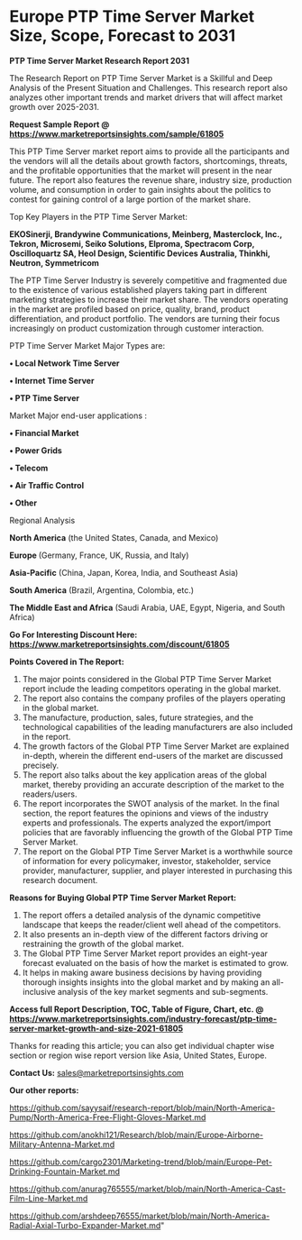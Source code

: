 # Europe PTP Time Server Market Size, Scope, Forecast to 2031

<strong>PTP Time Server Market Research Report 2031</strong>

The Research Report on PTP Time Server Market is a Skillful and Deep Analysis of the Present Situation and Challenges. This research report also analyzes other important trends and market drivers that will affect market growth over 2025-2031.

<strong>Request Sample Report @ <a href=https://www.marketreportsinsights.com/sample/61805>https://www.marketreportsinsights.com/sample/61805</a></strong>

This PTP Time Server market report aims to provide all the participants and the vendors will all the details about growth factors, shortcomings, threats, and the profitable opportunities that the market will present in the near future. The report also features the revenue share, industry size, production volume, and consumption in order to gain insights about the politics to contest for gaining control of a large portion of the market share.

Top Key Players in the PTP Time Server Market:

<strong>EKOSinerji, Brandywine Communications, Meinberg, Masterclock, Inc., Tekron, Microsemi, Seiko Solutions, Elproma, Spectracom Corp, Oscilloquartz SA, Heol Design, Scientific Devices Australia, Thinkhi, Neutron, Symmetricom</strong>

The PTP Time Server Industry is severely competitive and fragmented due to the existence of various established players taking part in different marketing strategies to increase their market share. The vendors operating in the market are profiled based on price, quality, brand, product differentiation, and product portfolio. The vendors are turning their focus increasingly on product customization through customer interaction.

PTP Time Server Market Major Types are:

<strong>• Local Network Time Server

• Internet Time Server

• PTP Time Server</strong>

Market Major end-user applications :

<strong>• Financial Market

• Power Grids

• Telecom

• Air Traffic Control

• Other</strong>

Regional Analysis

</u><strong><b>North America</b></strong> (the United States, Canada, and Mexico)

<strong><b>Europe </b></strong>(Germany, France, UK, Russia, and Italy)

<strong><b>Asia-Pacific</b></strong> (China, Japan, Korea, India, and Southeast Asia)

<strong><b>South America</b></strong> (Brazil, Argentina, Colombia, etc.)

<strong><b>The Middle East and Africa</b></strong> (Saudi Arabia, UAE, Egypt, Nigeria, and South Africa)

<strong>Go For Interesting Discount Here: <a href=https://www.marketreportsinsights.com/discount/61805>https://www.marketreportsinsights.com/discount/61805</a></strong>

<strong>Points Covered in The Report:</strong>
<ol>
  <li>The major points considered in the Global PTP Time Server Market report include the leading competitors operating in the global market.</li>
  <li>The report also contains the company profiles of the players operating in the global market.</li>
  <li>The manufacture, production, sales, future strategies, and the technological capabilities of the leading manufacturers are also included in the report.</li>
  <li>The growth factors of the Global PTP Time Server Market are explained in-depth, wherein the different end-users of the market are discussed precisely.</li>
  <li>The report also talks about the key application areas of the global market, thereby providing an accurate description of the market to the readers/users.</li>
  <li>The report incorporates the SWOT analysis of the market. In the final section, the report features the opinions and views of the industry experts and professionals. The experts analyzed the export/import policies that are favorably influencing the growth of the Global PTP Time Server Market.</li>
  <li>The report on the Global PTP Time Server Market is a worthwhile source of information for every policymaker, investor, stakeholder, service provider, manufacturer, supplier, and player interested in purchasing this research document.</li>
</ol>
<strong>Reasons for Buying Global PTP Time Server Market Report:</strong>

<ol>
  <li>The report offers a detailed analysis of the dynamic competitive landscape that keeps the reader/client well ahead of the competitors.</li>
  <li>It also presents an in-depth view of the different factors driving or restraining the growth of the global market.</li>
  <li>The Global PTP Time Server Market report provides an eight-year forecast evaluated on the basis of how the market is estimated to grow.</li>
  <li>It helps in making aware business decisions by having providing thorough insights insights into the global market and by making an all-inclusive analysis of the key market segments and sub-segments.</li>
</ol>
<strong>Access full Report Description, TOC, Table of Figure, Chart, etc. @ <a href=https://www.marketreportsinsights.com/industry-forecast/ptp-time-server-market-growth-and-size-2021-61805>https://www.marketreportsinsights.com/industry-forecast/ptp-time-server-market-growth-and-size-2021-61805</a></strong>


Thanks for reading this article; you can also get individual chapter wise section or region wise report version like Asia, United States, Europe.

<strong>Contact Us:</strong>
sales@marketreportsinsights.com

<strong>Our other reports:</strong>

<a href=https://github.com/sayysaif/research-report/blob/main/North-America-Pump/North-America-Free-Flight-Gloves-Market.md>https://github.com/sayysaif/research-report/blob/main/North-America-Pump/North-America-Free-Flight-Gloves-Market.md</a>

<a href=https://github.com/anokhi121/Research/blob/main/Europe-Airborne-Military-Antenna-Market.md>https://github.com/anokhi121/Research/blob/main/Europe-Airborne-Military-Antenna-Market.md</a>

<a href=https://github.com/cargo2301/Marketing-trend/blob/main/Europe-Pet-Drinking-Fountain-Market.md>https://github.com/cargo2301/Marketing-trend/blob/main/Europe-Pet-Drinking-Fountain-Market.md</a>

<a href=https://github.com/anurag765555/market/blob/main/North-America-Cast-Film-Line-Market.md>https://github.com/anurag765555/market/blob/main/North-America-Cast-Film-Line-Market.md</a>

<a href=https://github.com/arshdeep76555/market/blob/main/North-America-Radial-Axial-Turbo-Expander-Market.md>https://github.com/arshdeep76555/market/blob/main/North-America-Radial-Axial-Turbo-Expander-Market.md</a>"
